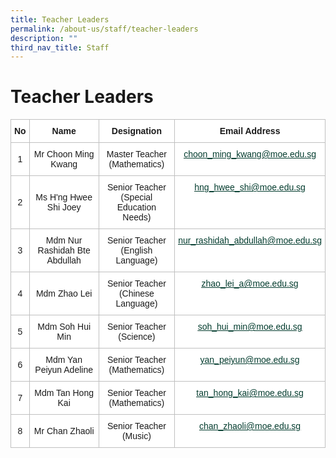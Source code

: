```yaml
---
title: Teacher Leaders
permalink: /about-us/staff/teacher-leaders
description: ""
third_nav_title: Staff
---
```

# **Teacher Leaders**

<table style="border-collapse:collapse;border-spacing:0" class="tg"><thead><tr><th style="background-color:#FFF;border-color:#c0c0c0;border-style:solid;border-width:1px;font-family:Arial, sans-serif;font-size:14px;font-weight:bold;overflow:hidden;padding:10px 5px;text-align:center;vertical-align:top;word-break:normal">No</th><th style="background-color:#FFF;border-color:#c0c0c0;border-style:solid;border-width:1px;font-family:Arial, sans-serif;font-size:14px;font-weight:bold;overflow:hidden;padding:10px 5px;text-align:center;vertical-align:top;word-break:normal">Name</th><th style="background-color:#FFF;border-color:#c0c0c0;border-style:solid;border-width:1px;font-family:Arial, sans-serif;font-size:14px;font-weight:bold;overflow:hidden;padding:10px 5px;text-align:center;vertical-align:top;word-break:normal">Designation</th><th style="background-color:#FFF;border-color:#c0c0c0;border-style:solid;border-width:1px;font-family:Arial, sans-serif;font-size:14px;font-weight:bold;overflow:hidden;padding:10px 5px;text-align:center;vertical-align:top;word-break:normal">Email Address</th></tr></thead><tbody><tr><td style="background-color:#FFF;border-color:#c0c0c0;border-style:solid;border-width:1px;font-family:Arial, sans-serif;font-size:14px;overflow:hidden;padding:10px 5px;text-align:center;vertical-align:middle;word-break:normal">1<br></td><td style="background-color:#FFF;border-color:#c0c0c0;border-style:solid;border-width:1px;font-family:Arial, sans-serif;font-size:14px;overflow:hidden;padding:10px 5px;text-align:center;vertical-align:middle;word-break:normal">Mr Choon Ming Kwang</td><td style="background-color:#FFF;border-color:#c0c0c0;border-style:solid;border-width:1px;font-family:Arial, sans-serif;font-size:14px;overflow:hidden;padding:10px 5px;text-align:center;vertical-align:middle;word-break:normal">Master Teacher<br>(Mathematics)</td><td style="background-color:#FFF;border-color:#c0c0c0;border-style:solid;border-width:1px;color:#033C2E;font-family:Arial, sans-serif;font-size:14px;overflow:hidden;padding:10px 5px;text-align:center;text-decoration:underline;vertical-align:top;word-break:normal"><a href="mailto:choon_ming_kwang@moe.edu.sg" target="_blank" rel="noopener noreferrer"><span style="text-decoration:underline;color:#033C2E">choon_ming_kwang@moe.edu.sg</span></a></td></tr><tr><td style="background-color:#FFF;border-color:#c0c0c0;border-style:solid;border-width:1px;font-family:Arial, sans-serif;font-size:14px;overflow:hidden;padding:10px 5px;text-align:center;vertical-align:middle;word-break:normal">2<br></td><td style="background-color:#FFF;border-color:#c0c0c0;border-style:solid;border-width:1px;font-family:Arial, sans-serif;font-size:14px;overflow:hidden;padding:10px 5px;text-align:center;vertical-align:middle;word-break:normal">Ms H'ng Hwee Shi Joey</td><td style="background-color:#FFF;border-color:#c0c0c0;border-style:solid;border-width:1px;font-family:Arial, sans-serif;font-size:14px;overflow:hidden;padding:10px 5px;text-align:center;vertical-align:middle;word-break:normal">Senior Teacher<br>(Special Education Needs)</td><td style="background-color:#FFF;border-color:#c0c0c0;border-style:solid;border-width:1px;color:#033C2E;font-family:Arial, sans-serif;font-size:14px;overflow:hidden;padding:10px 5px;text-align:center;text-decoration:underline;vertical-align:top;word-break:normal"><a href="mailto:hng_hwee_shi@moe.edu.sg" target="_blank" rel="noopener noreferrer"><span style="text-decoration:underline;color:#033C2E">hng_hwee_shi@moe.edu.sg</span></a></td></tr><tr><td style="background-color:#FFF;border-color:#c0c0c0;border-style:solid;border-width:1px;font-family:Arial, sans-serif;font-size:14px;overflow:hidden;padding:10px 5px;text-align:center;vertical-align:middle;word-break:normal">3<br></td><td style="background-color:#FFF;border-color:#c0c0c0;border-style:solid;border-width:1px;font-family:Arial, sans-serif;font-size:14px;overflow:hidden;padding:10px 5px;text-align:center;vertical-align:middle;word-break:normal">Mdm Nur Rashidah Bte Abdullah</td><td style="background-color:#FFF;border-color:#c0c0c0;border-style:solid;border-width:1px;font-family:Arial, sans-serif;font-size:14px;overflow:hidden;padding:10px 5px;text-align:center;vertical-align:middle;word-break:normal">Senior Teacher<br>(English Language)</td><td style="background-color:#FFF;border-color:#c0c0c0;border-style:solid;border-width:1px;color:#033C2E;font-family:Arial, sans-serif;font-size:14px;overflow:hidden;padding:10px 5px;text-align:center;text-decoration:underline;vertical-align:top;word-break:normal"><a href="mailto:nur_rashidah_abdullah@moe.edu.sg" target="_blank" rel="noopener noreferrer"><span style="text-decoration:underline;color:#033C2E">nur_rashidah_abdullah@moe.edu.sg</span></a></td></tr><tr><td style="background-color:#FFF;border-color:#c0c0c0;border-style:solid;border-width:1px;font-family:Arial, sans-serif;font-size:14px;overflow:hidden;padding:10px 5px;text-align:center;vertical-align:middle;word-break:normal">4<br></td><td style="background-color:#FFF;border-color:#c0c0c0;border-style:solid;border-width:1px;font-family:Arial, sans-serif;font-size:14px;overflow:hidden;padding:10px 5px;text-align:center;vertical-align:middle;word-break:normal">Mdm Zhao Lei</td><td style="background-color:#FFF;border-color:#c0c0c0;border-style:solid;border-width:1px;font-family:Arial, sans-serif;font-size:14px;overflow:hidden;padding:10px 5px;text-align:center;vertical-align:middle;word-break:normal">Senior Teacher<br>(Chinese Language)</td><td style="background-color:#FFF;border-color:#c0c0c0;border-style:solid;border-width:1px;color:#033C2E;font-family:Arial, sans-serif;font-size:14px;overflow:hidden;padding:10px 5px;text-align:center;text-decoration:underline;vertical-align:top;word-break:normal"><a href="mailto:zhao_lei_a@moe.edu.sg" target="_blank" rel="noopener noreferrer"><span style="text-decoration:underline;color:#033C2E">zhao_lei_a@moe.edu.sg</span></a></td></tr><tr><td style="background-color:#FFF;border-color:#c0c0c0;border-style:solid;border-width:1px;font-family:Arial, sans-serif;font-size:14px;overflow:hidden;padding:10px 5px;text-align:center;vertical-align:middle;word-break:normal">5<br></td><td style="background-color:#FFF;border-color:#c0c0c0;border-style:solid;border-width:1px;font-family:Arial, sans-serif;font-size:14px;overflow:hidden;padding:10px 5px;text-align:center;vertical-align:middle;word-break:normal">Mdm Soh Hui Min</td><td style="background-color:#FFF;border-color:#c0c0c0;border-style:solid;border-width:1px;font-family:Arial, sans-serif;font-size:14px;overflow:hidden;padding:10px 5px;text-align:center;vertical-align:middle;word-break:normal">Senior Teacher<br>(Science)</td><td style="background-color:#FFF;border-color:#c0c0c0;border-style:solid;border-width:1px;color:#033C2E;font-family:Arial, sans-serif;font-size:14px;overflow:hidden;padding:10px 5px;text-align:center;text-decoration:underline;vertical-align:top;word-break:normal"><a href="mailto:soh_hui_min@moe.edu.sg" target="_blank" rel="noopener noreferrer"><span style="text-decoration:underline;color:#033C2E">soh_hui_min@moe.edu.sg</span></a></td></tr><tr><td style="background-color:#FFF;border-color:#c0c0c0;border-style:solid;border-width:1px;font-family:Arial, sans-serif;font-size:14px;overflow:hidden;padding:10px 5px;text-align:center;vertical-align:middle;word-break:normal">6<br></td><td style="background-color:#FFF;border-color:#c0c0c0;border-style:solid;border-width:1px;font-family:Arial, sans-serif;font-size:14px;overflow:hidden;padding:10px 5px;text-align:center;vertical-align:middle;word-break:normal">Mdm Yan Peiyun Adeline</td><td style="background-color:#FFF;border-color:#c0c0c0;border-style:solid;border-width:1px;font-family:Arial, sans-serif;font-size:14px;overflow:hidden;padding:10px 5px;text-align:center;vertical-align:middle;word-break:normal">Senior Teacher<br>(Mathematics)</td><td style="background-color:#FFF;border-color:#c0c0c0;border-style:solid;border-width:1px;color:#033C2E;font-family:Arial, sans-serif;font-size:14px;overflow:hidden;padding:10px 5px;text-align:center;text-decoration:underline;vertical-align:top;word-break:normal"><a href="mailto:yan_peiyun@moe.edu.sg" target="_blank" rel="noopener noreferrer"><span style="text-decoration:underline;color:#033C2E">yan_peiyun@moe.edu.sg</span></a></td></tr><tr><td style="background-color:#FFF;border-color:#c0c0c0;border-style:solid;border-width:1px;font-family:Arial, sans-serif;font-size:14px;overflow:hidden;padding:10px 5px;text-align:center;vertical-align:middle;word-break:normal">7<br></td><td style="background-color:#FFF;border-color:#c0c0c0;border-style:solid;border-width:1px;font-family:Arial, sans-serif;font-size:14px;overflow:hidden;padding:10px 5px;text-align:center;vertical-align:middle;word-break:normal">Mdm Tan Hong Kai</td><td style="background-color:#FFF;border-color:#c0c0c0;border-style:solid;border-width:1px;font-family:Arial, sans-serif;font-size:14px;overflow:hidden;padding:10px 5px;text-align:center;vertical-align:middle;word-break:normal">Senior Teacher<br>(Mathematics)</td><td style="background-color:#FFF;border-color:#c0c0c0;border-style:solid;border-width:1px;color:#033C2E;font-family:Arial, sans-serif;font-size:14px;overflow:hidden;padding:10px 5px;text-align:center;text-decoration:underline;vertical-align:top;word-break:normal"><a href="mailto:tan_hong_kai@moe.edu.sg" target="_blank" rel="noopener noreferrer"><span style="text-decoration:underline;color:#033C2E">tan_hong_kai@moe.edu.sg</span></a></td></tr><tr><td style="background-color:#FFF;border-color:#c0c0c0;border-style:solid;border-width:1px;font-family:Arial, sans-serif;font-size:14px;overflow:hidden;padding:10px 5px;text-align:center;vertical-align:middle;word-break:normal">8<br></td><td style="background-color:#FFF;border-color:#c0c0c0;border-style:solid;border-width:1px;font-family:Arial, sans-serif;font-size:14px;overflow:hidden;padding:10px 5px;text-align:center;vertical-align:middle;word-break:normal">Mr Chan Zhaoli</td><td style="background-color:#FFF;border-color:#c0c0c0;border-style:solid;border-width:1px;font-family:Arial, sans-serif;font-size:14px;overflow:hidden;padding:10px 5px;text-align:center;vertical-align:middle;word-break:normal">Senior Teacher<br>(Music)</td><td style="background-color:#FFF;border-color:#c0c0c0;border-style:solid;border-width:1px;color:#033C2E;font-family:Arial, sans-serif;font-size:14px;overflow:hidden;padding:10px 5px;text-align:center;text-decoration:underline;vertical-align:top;word-break:normal"><a href="mailto:chan_zhaoli@moe.edu.sg" target="_blank" rel="noopener noreferrer"><span style="text-decoration:underline;color:#033C2E">chan_zhaoli@moe.edu.sg</span></a></td></tr></tbody></table>